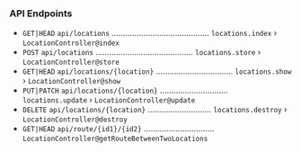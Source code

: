 ### API Endpoints

- `GET|HEAD` `api/locations` ........................................... `locations.index` › `LocationController@index`
- `POST` `api/locations` ........................................... `locations.store` › `LocationController@store`
- `GET|HEAD` `api/locations/{location}` .................................. `locations.show` › `LocationController@show`
- `PUT|PATCH` `api/locations/{location}` .............................. `locations.update` › `LocationController@update`
- `DELETE` `api/locations/{location}` ............................ `locations.destroy` › `LocationController@destroy`
- `GET|HEAD` `api/route/{id1}/{id2}` ............................... `LocationController@getRouteBetweenTwoLocations`

